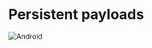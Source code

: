 # Persistent payloads
![Android](https://img.shields.io/badge/Android-3DDC84?style=for-the-badge&logo=android&logoColor=white)
